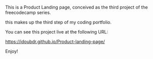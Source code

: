 This is a Product Landing page, conceived as the third project of the freecodecamp series.

this makes up the third step of my coding portfolio.

You can see this project live at the following URL:

https://idoubdr.github.io/Product-landing-page/

Enjoy!
